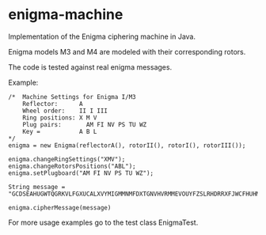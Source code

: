 # enigma-machine
Implementation of the Enigma ciphering machine in Java.

Enigma models M3 and M4 are modeled with their corresponding rotors.

The code is tested against real enigma messages.

Example:

    /*  Machine Settings for Enigma I/M3
        Reflector:      A
        Wheel order:    II I III
        Ring positions: X M V
        Plug pairs: 	  AM FI NV PS TU WZ
        Key =           A B L
    */
    enigma = new Enigma(reflectorA(), rotorII(), rotorI(), rotorIII());

    enigma.changeRingSettings("XMV");
    enigma.changeRotorsPositions("ABL");
    enigma.setPlugboard("AM FI NV PS TU WZ");

    String message = "GCDSEAHUGWTQGRKVLFGXUCALXVYMIGMMNMFDXTGNVHVRMMEVOUYFZSLRHDRRXFJWCFHUHMUNZEFRDISIKBGPMYVXUZ";

    enigma.cipherMessage(message)


For more usage examples go to the test class EnigmaTest.
